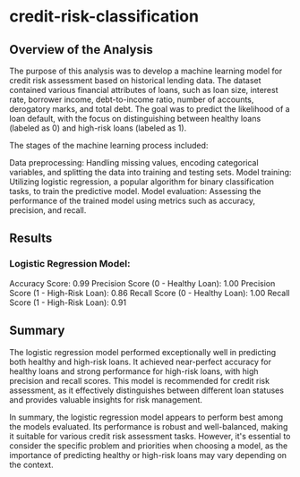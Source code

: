 # credit-risk-classification


## Overview of the Analysis

The purpose of this analysis was to develop a machine learning model for credit risk assessment based on historical lending data. The dataset contained various financial attributes of loans, such as loan size, interest rate, borrower income, debt-to-income ratio, number of accounts, derogatory marks, and total debt. The goal was to predict the likelihood of a loan default, with the focus on distinguishing between healthy loans (labeled as 0) and high-risk loans (labeled as 1).

The stages of the machine learning process included:

Data preprocessing: Handling missing values, encoding categorical variables, and splitting the data into training and testing sets.
Model training: Utilizing logistic regression, a popular algorithm for binary classification tasks, to train the predictive model.
Model evaluation: Assessing the performance of the trained model using metrics such as accuracy, precision, and recall.


## Results
### Logistic Regression Model:
Accuracy Score: 0.99
Precision Score (0 - Healthy Loan): 1.00
Precision Score (1 - High-Risk Loan): 0.86
Recall Score (0 - Healthy Loan): 1.00
Recall Score (1 - High-Risk Loan): 0.91

## Summary
The logistic regression model performed exceptionally well in predicting both healthy and high-risk loans. It achieved near-perfect accuracy for healthy loans and strong performance for high-risk loans, with high precision and recall scores. This model is recommended for credit risk assessment, as it effectively distinguishes between different loan statuses and provides valuable insights for risk management.

In summary, the logistic regression model appears to perform best among the models evaluated. Its performance is robust and well-balanced, making it suitable for various credit risk assessment tasks. However, it's essential to consider the specific problem and priorities when choosing a model, as the importance of predicting healthy or high-risk loans may vary depending on the context.
